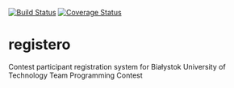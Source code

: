 [![Build Status](https://travis-ci.org/stosdev/registero.svg)](https://travis-ci.org/stosdev/registero)
[![Coverage Status](https://coveralls.io/repos/stosdev/registero/badge.svg)](https://coveralls.io/r/stosdev/registero)

# registero
Contest participant registration system for Białystok University of Technology Team Programming Contest
